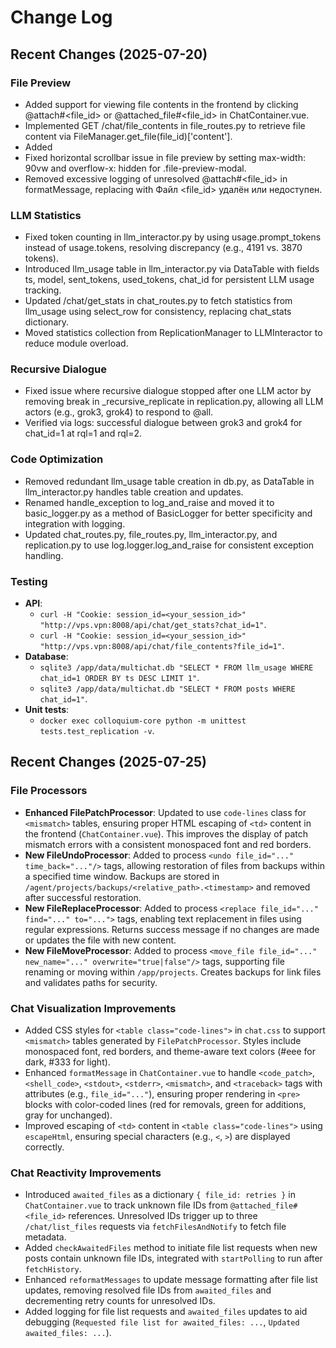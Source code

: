 # Change Log

## Recent Changes (2025-07-20)
### File Preview
- Added support for viewing file contents in the frontend by clicking @attach#<file_id> or @attached_file#<file_id> in ChatContainer.vue.
- Implemented GET /chat/file_contents in file_routes.py to retrieve file content via FileManager.get_file(file_id)['content'].
- Added <dialog ref="filePreviewModal"> in ChatContainer.vue to display file content in <pre class="file-preview"> with light gray font and vertical scrolling.
- Fixed horizontal scrollbar issue in file preview by setting max-width: 90vw and overflow-x: hidden for .file-preview-modal.
- Removed excessive logging of unresolved @attach#<file_id> in formatMessage, replacing with <span class="file-unavailable">Файл <file_id> удалён или недоступен</span>.

### LLM Statistics
- Fixed token counting in llm_interactor.py by using usage.prompt_tokens instead of usage.tokens, resolving discrepancy (e.g., 4191 vs. 3870 tokens).
- Introduced llm_usage table in llm_interactor.py via DataTable with fields ts, model, sent_tokens, used_tokens, chat_id for persistent LLM usage tracking.
- Updated /chat/get_stats in chat_routes.py to fetch statistics from llm_usage using select_row for consistency, replacing chat_stats dictionary.
- Moved statistics collection from ReplicationManager to LLMInteractor to reduce module overload.

### Recursive Dialogue
- Fixed issue where recursive dialogue stopped after one LLM actor by removing break in _recursive_replicate in replication.py, allowing all LLM actors (e.g., grok3, grok4) to respond to @all.
- Verified via logs: successful dialogue between grok3 and grok4 for chat_id=1 at rql=1 and rql=2.

### Code Optimization
- Removed redundant llm_usage table creation in db.py, as DataTable in llm_interactor.py handles table creation and updates.
- Renamed handle_exception to log_and_raise and moved it to basic_logger.py as a method of BasicLogger for better specificity and integration with logging.
- Updated chat_routes.py, file_routes.py, llm_interactor.py, and replication.py to use log.logger.log_and_raise for consistent exception handling.

### Testing
- **API**:
  - `curl -H "Cookie: session_id=<your_session_id>" "http://vps.vpn:8008/api/chat/get_stats?chat_id=1"`.
  - `curl -H "Cookie: session_id=<your_session_id>" "http://vps.vpn:8008/api/chat/file_contents?file_id=1"`.
- **Database**:
  - `sqlite3 /app/data/multichat.db "SELECT * FROM llm_usage WHERE chat_id=1 ORDER BY ts DESC LIMIT 1"`.
  - `sqlite3 /app/data/multichat.db "SELECT * FROM posts WHERE chat_id=1"`.
- **Unit tests**:
  - `docker exec colloquium-core python -m unittest tests.test_replication -v`.


## Recent Changes (2025-07-25)
### File Processors
- **Enhanced FilePatchProcessor**: Updated to use `code-lines` class for `<mismatch>` tables, ensuring proper HTML escaping of `<td>` content in the frontend (`ChatContainer.vue`). This improves the display of patch mismatch errors with a consistent monospaced font and red borders.
- **New FileUndoProcessor**: Added to process `<undo file_id="..." time_back="..."/>` tags, allowing restoration of files from backups within a specified time window. Backups are stored in `/agent/projects/backups/<relative_path>.<timestamp>` and removed after successful restoration.
- **New FileReplaceProcessor**: Added to process `<replace file_id="..." find="..." to="...">` tags, enabling text replacement in files using regular expressions. Returns success message if no changes are made or updates the file with new content.
- **New FileMoveProcessor**: Added to process `<move_file file_id="..." new_name="..." overwrite="true|false"/>` tags, supporting file renaming or moving within `/app/projects`. Creates backups for link files and validates paths for security.

### Chat Visualization Improvements
- Added CSS styles for `<table class="code-lines">` in `chat.css` to support `<mismatch>` tables generated by `FilePatchProcessor`. Styles include monospaced font, red borders, and theme-aware text colors (#eee for dark, #333 for light).
- Enhanced `formatMessage` in `ChatContainer.vue` to handle `<code_patch>`, `<shell_code>`, `<stdout>`, `<stderr>`, `<mismatch>`, and `<traceback>` tags with attributes (e.g., `file_id="..."`), ensuring proper rendering in `<pre>` blocks with color-coded lines (red for removals, green for additions, gray for unchanged).
- Improved escaping of `<td>` content in `<table class="code-lines">` using `escapeHtml`, ensuring special characters (e.g., `<`, `>`) are displayed correctly.

### Chat Reactivity Improvements
- Introduced `awaited_files` as a dictionary `{ file_id: retries }` in `ChatContainer.vue` to track unknown file IDs from `@attached_file#<file_id>` references. Unresolved IDs trigger up to three `/chat/list_files` requests via `fetchFilesAndNotify` to fetch file metadata.
- Added `checkAwaitedFiles` method to initiate file list requests when new posts contain unknown file IDs, integrated with `startPolling` to run after `fetchHistory`.
- Enhanced `reformatMessages` to update message formatting after file list updates, removing resolved file IDs from `awaited_files` and decrementing retry counts for unresolved IDs.
- Added logging for file list requests and `awaited_files` updates to aid debugging (`Requested file list for awaited_files: ...`, `Updated awaited_files: ...`).
